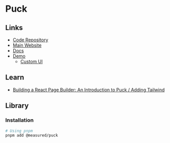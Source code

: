 # Puck

<!--
https://github.com/nguyendhst/low-code-monorepo
-->

<!--
https://github.com/verynifty/fastdapp/blob/main/webapp/pages/visual.js

https://github.com/measuredco/puck/tree/main/apps/demo/config/blocks
-->

## Links

- [Code Repository](https://github.com/measuredco/puck)
- [Main Website](https://puckeditor.com)
- [Docs](https://puckeditor.com/docs)
- [Demo](https://demo.puckeditor.com/edit)
  - [Custom UI](https://demo.puckeditor.com/custom-ui/edit)

<!--
https://github.com/measuredco/awesome-puck
-->

## Learn

- [Building a React Page Builder: An Introduction to Puck / Adding Tailwind](https://measured.co/blog/building-a-react-page-builder-an-introduction-to-puck#adding-tailwind)

## Library

### Installation

```sh
# Using pnpm
pnpm add @measured/puck
```
